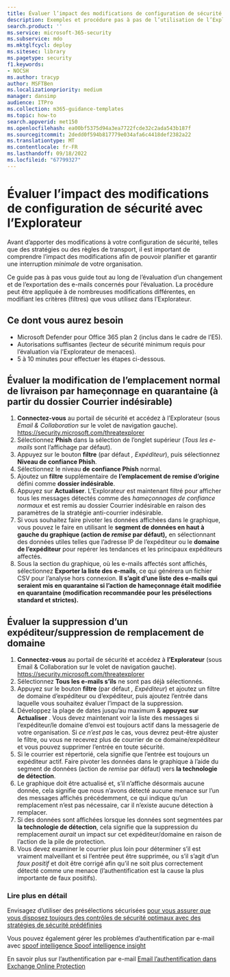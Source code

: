 ```yaml
---
title: Évaluer l’impact des modifications de configuration de sécurité avec l’Explorateur
description: Exemples et procédure pas à pas de l’utilisation de l’Explorateur pour déterminer l’impact d’un changement de contrôle de sécurité (configuration) dans Microsoft Defender pour Office 365
search.product: ''
ms.service: microsoft-365-security
ms.subservice: mdo
ms.mktglfcycl: deploy
ms.sitesec: library
ms.pagetype: security
f1.keywords:
- NOCSH
ms.author: tracyp
author: MSFTBen
ms.localizationpriority: medium
manager: dansimp
audience: ITPro
ms.collection: m365-guidance-templates
ms.topic: how-to
search.appverid: met150
ms.openlocfilehash: ea00bf5375d94a3ea7722fcde32c2ada543b187f
ms.sourcegitcommit: 2dedd0f594b817779e034afa6c4418def2382a22
ms.translationtype: MT
ms.contentlocale: fr-FR
ms.lasthandoff: 09/18/2022
ms.locfileid: "67799327"
---
```

# <a name="assess-the-impact-of-security-configuration-changes-with-explorer"></a>Évaluer l’impact des modifications de configuration de sécurité avec l’Explorateur

Avant d’apporter des modifications à votre configuration de sécurité, telles que des stratégies ou des règles de transport, il est important de comprendre l’impact des modifications afin de pouvoir planifier et garantir une interruption *minimale* de votre organisation.

Ce guide pas à pas vous guide tout au long de l’évaluation d’un changement et de l’exportation des e-mails concernés pour l’évaluation. La procédure peut être appliquée à de nombreuses modifications différentes, en modifiant les critères (filtres) que vous utilisez dans l’Explorateur.

## <a name="what-youll-need"></a>Ce dont vous aurez besoin

- Microsoft Defender pour Office 365 plan 2 (inclus dans le cadre de l’E5).
- Autorisations suffisantes (lecteur de sécurité minimum requis pour l’évaluation via l’Explorateur de menaces).
- 5 à 10 minutes pour effectuer les étapes ci-dessous.

## <a name="assess-changing-normal-confidence-phish-delivery-location-to-quarantine-from-the-junk-email-folder"></a>Évaluer la modification de l’emplacement normal de livraison par hameçonnage en quarantaine (à partir du dossier Courrier indésirable)

1. **Connectez-vous** au portail de sécurité et accédez à l’Explorateur (sous *Email & Collaboration* sur le volet de navigation gauche). <https://security.microsoft.com/threatexplorer>
1. Sélectionnez **Phish** dans la sélection de l’onglet supérieur (*Tous les e-mails* sont l’affichage par défaut).
1. Appuyez sur le bouton **filtre** (par défaut *, Expéditeur*), puis sélectionnez **Niveau de confiance Phish**.
1. Sélectionnez le niveau **de** **confiance Phish** normal.
1. Ajoutez un **filtre** supplémentaire de **l’emplacement de remise d’origine** défini comme **dossier indésirable**.
1. Appuyez sur **Actualiser**. L’Explorateur est maintenant filtré pour afficher tous les messages détectés comme des *hameçonnages de confiance normaux* et est remis au dossier Courrier indésirable en raison des paramètres de la stratégie anti-courrier indésirable.
1. Si vous souhaitez faire pivoter les données affichées dans le graphique, vous pouvez le faire en utilisant le **segment de données en haut à gauche du graphique (action de *remise* par défaut),** en sélectionnant des données utiles telles que l’adresse IP de l’expéditeur ou le **domaine de l’expéditeur** pour repérer les tendances et les principaux expéditeurs affectés.
1. Sous la section du graphique, où les e-mails affectés sont affichés, sélectionnez **Exporter la liste des e-mails**, ce qui générera un fichier CSV pour l’analyse hors connexion. **Il s’agit d’une liste des e-mails qui seraient mis en quarantaine si l’action de hameçonnage était modifiée en quarantaine (modification recommandée pour les présélections standard et strictes).**

## <a name="assess-removing-a-sender--domain-override-removal"></a>Évaluer la suppression d’un expéditeur/suppression de remplacement de domaine

1. **Connectez-vous** au portail de sécurité et accédez à **l’Explorateur** (sous Email & Collaboration sur le volet de navigation gauche). <https://security.microsoft.com/threatexplorer>
1. Sélectionnez **Tous les e-mails s’ils** ne sont pas déjà sélectionnés.
1. Appuyez sur le bouton **filtre** (par défaut *, Expéditeur*) et ajoutez un filtre de domaine d’expéditeur ou d’expéditeur, puis ajoutez l’entrée dans laquelle vous souhaitez évaluer l’impact de la suppression.
1. Développez la plage de dates jusqu’au maximum & **appuyez sur Actualiser** . Vous devez maintenant voir la liste des messages si l’expéditeur/le domaine d’envoi est toujours actif dans la messagerie de votre organisation. Si *ce n’est pas* le cas, vous devrez peut-être ajuster le filtre, ou vous ne recevrez plus de courrier de ce domaine/expéditeur et vous pouvez supprimer l’entrée en toute sécurité.
1. Si le courrier est répertorié, cela signifie que l’entrée est toujours un expéditeur actif. Faire pivoter les données dans le graphique à l’aide du segment de données (action de *remise* par défaut) vers **la technologie de détection**.
1. Le graphique doit être actualisé et, s’il n’affiche désormais aucune donnée, cela signifie que nous n’avons détecté aucune menace sur l’un des messages affichés précédemment, ce qui indique qu’un remplacement n’est pas nécessaire, car il n’existe aucune détection à remplacer.
1. Si des données sont affichées lorsque les données sont segmentées par **la technologie de détection**, cela signifie que la suppression du remplacement *aurait* un impact sur cet expéditeur/domaine en raison de l’action de la pile de protection.
1. Vous devez examiner le courrier plus loin pour déterminer s’il est vraiment malveillant et si l’entrée peut être supprimée, ou s’il s’agit d’un *faux positif* et doit être corrigé afin qu’il ne soit plus correctement détecté comme une menace (l’authentification est la cause la plus importante de faux positifs).

### <a name="further-reading"></a>Lire plus en détail

Envisagez d’utiliser des présélections sécurisées [pour vous assurer que vous disposez toujours des contrôles de sécurité optimaux avec des stratégies de sécurité prédéfinies](/microsoft-365/security/office-365-security/step-by-step-guides/ensuring-you-always-have-the-optimal-security-controls-with-preset-security-policies)

Vous pouvez également gérer les problèmes d’authentification par e-mail avec [spoof intelligence Spoof intelligence insight](/microsoft-365/security/office-365-security/learn-about-spoof-intelligence)

En savoir plus sur l’authentification par e-mail [Email l’authentification dans Exchange Online Protection](/microsoft-365/security/office-365-security/email-validation-and-authentication)
